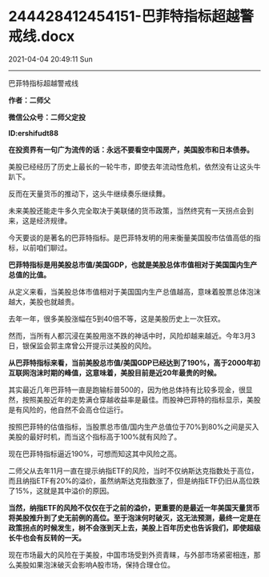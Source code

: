 # 244428412454151-巴菲特指标超越警戒线.docx

2021-04-04 20:49:11 Sun

----

巴菲特指标超越警戒线

__作者：二师父__

__微信公众号：二师父定投__

__ID:ershifudt88__

__在投资界有一句广为流传的话：永远不要看空中国房产，美国股市和日本债券。__

美股已经经历了历史上最长的一轮牛市，即使去年流动性危机，依然没有让这头牛趴下。

反而在天量货币的推动下，这头牛继续奏乐继续舞。

未来美股还能走牛多久完全取决于美联储的货币政策，当然终究有一天拐点会到来，这是经济规律。

今天要谈的是著名的巴菲特指标。是巴菲特发明的用来衡量美国股市估值高低的指标，以前咱们聊过。

__巴菲特指标是用美股总市值/美国GDP，也就是美股总体市值相对于美国国内生产总值的比值。__

从定义来看，当美股总体市值相对于美国国内生产总值越高，意味着股票总体泡沫越大，美股也就越贵。

去年一年，很多美股涨幅在5到40倍不等，这是美股历史上一次狂欢。

然而，当所有人都沉浸在美股用涨不跌的神话中时，风险却越来越近。今年3月3日，银保监会郭主席曾公开提示过美股的风险。

__从巴菲特指标来看，当前美股总市值/美国GDP已经达到了190%，高于2000年初互联网泡沫时期的峰值，这意味着，美股目前是近20年最贵的时候。__

其实最近几年巴菲特一直是跑输标普500的，因为他总体持有比较多现金，很显然，按照美股近年的走势满仓穿越收益率是最佳。而股神巴菲特的指标显示，美股是有风险的，他自然不会高仓位运行。

按照巴菲特的估值指标，当股票总市值/国内生产总值位于70%到80%之间是买入美股的最好时机，而当这个指标高于100%就有风险了。

现在巴菲特指标逼近190%，可想而知这其中风险之高。

二师父从去年11月一直在提示纳指ETF的风险，当时不仅纳斯达克指数处于高位，而且纳指ETF有20%的溢价，虽然纳斯达克指数涨了，但是纳指ETF仍旧从高位跌了15%，这就是其中溢价的原因。

__当然，纳指ETF的风险不仅仅在于之前的溢价，更重要的是最近一年美国天量货币将美股推升到了史无前例的高位。至于泡沫何时破灭，这无法预测，最终一定是在政策拐点的时候发生，树不会涨到天上去，美股上百年历史也告诉我们，即使超级长牛也会有反转的一天。__

现在市场最大的风险在于美股，中国市场受到外资青睐，与外部市场紧密相连，那么美股如果泡沫破灭会影响A股市场，保持合理仓位。

